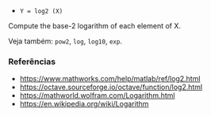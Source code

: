 * `Y = log2 (X)`

Compute the base-2 logarithm of each element of X.

Veja também: `pow2`, `log`, `log10`, `exp`.

### Referências

* https://www.mathworks.com/help/matlab/ref/log2.html
* https://octave.sourceforge.io/octave/function/log2.html
* https://mathworld.wolfram.com/Logarithm.html
* https://en.wikipedia.org/wiki/Logarithm
